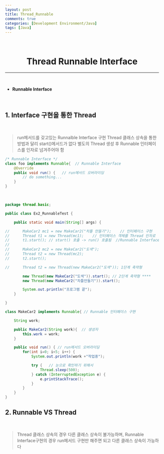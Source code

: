 ```yaml
---
layout: post
title: Thread_Runnable
comments: true
categories: [Development Environment/Java]
tags: [Java]
---
```

<br>

# <center> Thread Runnable Interface </center>
---

<br>

* __Runnable Interface__


<br>

## 1. Interface 구현을 통한 Thread

<br>

> run메서드를 갖고있는 Runnalble Interface 구현
> Thread 클래스 상속을 통한 방법과 달리 start()메서드가 없다
> 별도의 Thread 생성 후 Runnable 인터페이스를 인자로 넘겨주어야 함

```java
/* Runnable Interface */
class foo implements Runnable{  // Runnable Interface
	@Override
	public void run() {   // run메서드 오버라이딩
		// do something...
	}
}
```

<br>

```java
package thread.basic;

public class Ex2_RunnableTest {

	public static void main(String[] args) {

//		MakeCar2 mc1 = new MakeCar2("차틀 만들기");    // 인터페이스 구현
//		Thread t1 = new Thread(mc1);	// 인터페이스 객체를 Thread 인자로
//		t1.start(); // start() 호출 -> run() 호출됨  //Runnable Interface를 인자로 갖고있는 thread이므로 start()메서드
//		
//		MakeCar2 mc2 = new MakeCar2("도색");
//		Thread t2 = new Thread(mc2);
//		t2.start();

//		Thread t2 = new Thread(new MakeCar2("도색"));	1단계 축약형

		new Thread(new MakeCar2("도색")).start(); // 2단계 축약형 ****
		new Thread(new MakeCar2("차틀만들기")).start();

		System.out.println("프로그램 끝");
	}

}

class MakeCar2 implements Runnable{	// Runnable 인터페이스 구현

	String work;

	public MakeCar2(String work){  // 생성자
		this.work = work;
	}

	public void run() {	// run메서드 오버라이딩
		for(int i=0; i<5; i++) {
			System.out.println(work +"작업중");

			try {	// 눈으로 확인하기 위해서
				Thread.sleep(500);
			} catch (InterruptedException e) {
				e.printStackTrace();
			}
		}
	}
}

```

## 2. Runnable VS Thread

<br>

> Thread 클래스 상속의 경우 다른 클래스 상속이 불가능하며, Runnable Interface구현의 경우 run메서드 구현만 해주면 되고 다른 클래스 상속이 가능하다
